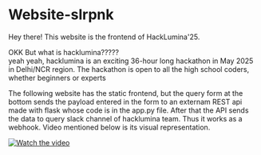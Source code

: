 # Website-slrpnk

Hey there! This website is the frontend of HackLumina'25.

OKK But what is hacklumina?????   
yeah yeah, hacklumina is an exciting 36-hour long hackathon in May 2025 in Delhi/NCR region. The hackathon is open to all the high school coders, whether beginners or experts

The following website has the static frontend, but the query form at the bottom sends the payload entered in the form to an externam REST api made with flask whose code is in the app.py file. After that the API sends the data to query slack channel of hacklumina team. Thus it works as a webhook. Video mentioned below is its visual representation.

[![Watch the video](https://cloud-8js68307l-hack-club-bot.vercel.app/0ss.png)](https://cloud-8js68307l-hack-club-bot.vercel.app/1video.mp4)


